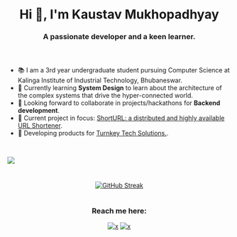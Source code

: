 
<h1 align="center">Hi 👋, I'm Kaustav Mukhopadhyay</h1>
<h3 align="center">A passionate developer and a keen learner.<br><br><br></h3>

- 📚 I am a 3rd year undergraduate student pursuing Computer Science at Kalinga Institute of Industrial Technology, Bhubaneswar.
- 🌱 Currently learning **System Design** to learn about the architecture of the complex systems that drive
the hyper-connected world.
- 🔭 Looking forward to collaborate in projects/hackathons for **Backend development**. 
- 📂 Current project in focus: <a href="https://github.com/muKaustav/ShortURL" target="_blank">ShortURL: a distributed and highly available URL Shortener</a>.
- 💼 Developing products for <a href="https://www.turnkey.work/" target="_blank">Turnkey Tech Solutions.</a>.
<br>

 ![](https://komarev.com/ghpvc/?username=muKaustav&style=flat-square) 
<h1 align="center"></h1>
<div align="center">

[![GitHub Streak](https://github-readme-streak-stats.herokuapp.com?user=muKaustav&theme=react)](https://git.io/streak-stats) 
</div>

<h1 align="center"></h1>
<h3 align="center">Reach me here:<br></h3>
<p align="center"><a href="https://www.linkedin.com/in/kaustavmukhopadhyay/" target="_blank"><img src="https://img.shields.io/badge/LinkedIn-0077B5?style=for-the-badge&logo=linkedin&logoColor=white" alt="x" /></a>
<a href="mailto:mu.kaustav@gmail.com" target="_blank"><img src="https://img.shields.io/badge/Gmail-D14836?style=for-the-badge&logo=gmail&logoColor=white" alt="x" /></a>

</p>


